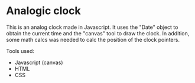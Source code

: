 # Analogic clock
 This is an analog clock made in Javascript. It uses the "Date" object to obtain the current time and the "canvas" tool to draw the clock. In addition, some math calcs was needed to calc the position of the clock pointers.
 
 Tools used:
 - Javascript (canvas)
 - HTML
 - CSS